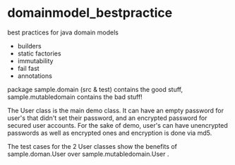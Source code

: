 domainmodel_bestpractice
========================

best practices for java domain models

- builders
- static factories
- immutability
- fail fast
- annotations

package sample.domain (src & test) contains the good stuff, sample.mutabledomain contains the bad stuff!

The User class is the main demo class. It can have an empty password for user's that didn't set their password,
and an encrypted password for secured user accounts. For the sake of demo, user's can have unencrypted passwords
as well as encrypted ones and encryption is done via md5.

The test cases for the 2 User classes show the benefits of sample.doman.User over sample.mutabledomain.User .
